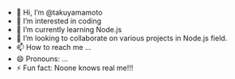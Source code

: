 - 👋 Hi, I’m @takuyamamoto
- 👀 I’m interested in coding
- 🌱 I’m currently learning Node.js
- 💞️ I’m looking to collaborate on various projects in Node.js field.
- 📫 How to reach me ...
- 😄 Pronouns: ...
- ⚡ Fun fact: Noone knows real me!!!

<!---
takuyamamoto11/takuyamamoto11 is a ✨ special ✨ repository because its `README.md` (this file) appears on your GitHub profile.
You can click the Preview link to take a look at your changes.
--->
